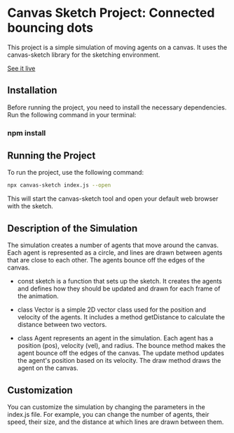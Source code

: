# Canvas Sketch Project: Connected bouncing dots
This project is a simple simulation of moving agents on a canvas. It uses the canvas-sketch library for the sketching environment.

[See it live](https://codesandbox.io/s/bouncing-dots-zjy8s7?file=/src/index.js)

## Installation
Before running the project, you need to install the necessary dependencies. Run the following command in your terminal:

### npm install

## Running the Project
To run the project, use the following command:

```bash
npx canvas-sketch index.js --open
```

This will start the canvas-sketch tool and open your default web browser with the sketch.

## Description of the Simulation
The simulation creates a number of agents that move around the canvas. Each agent is represented as a circle, and lines are drawn between agents that are close to each other. The agents bounce off the edges of the canvas.

- const sketch is a function that sets up the sketch. It creates the agents and defines how they should be updated and drawn for each frame of the animation.

- class Vector is a simple 2D vector class used for the position and velocity of the agents. It includes a method getDistance to calculate the distance between two vectors.

- class Agent represents an agent in the simulation. Each agent has a position (pos), velocity (vel), and radius. The bounce method makes the agent bounce off the edges of the canvas. The update method updates the agent's position based on its velocity. The draw method draws the agent on the canvas.

## Customization
You can customize the simulation by changing the parameters in the index.js file. For example, you can change the number of agents, their speed, their size, and the distance at which lines are drawn between them.